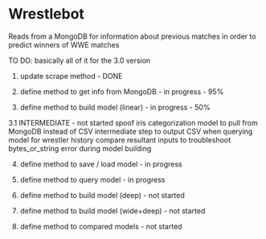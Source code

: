 # Wrestlebot
Reads from a MongoDB for information about previous matches in order to predict winners of WWE matches

TO DO:
basically all of it for the 3.0 version

1.  update scrape method                                                                                - DONE

2.  define method to get info from MongoDB                                                              - in progress - 95%
3.  define method to build model (linear)                                                               - in progress - 50%

3.1 INTERMEDIATE                                                                                        - not started
    spoof iris categorization model to pull from MongoDB instead of CSV
    intermediate step to output CSV when querying model for wrestler history
    compare resultant inputs to troubleshoot bytes_or_string error during model building

4.  define method to save / load model                                                                  - in progress
5.  define method to query model                                                                        - in progress

6.  define method to build model (deep)                                                                 - not started
7.  define method to build model (wide+deep)                                                            - not started
8.  define method to compared models                                                                    - not started